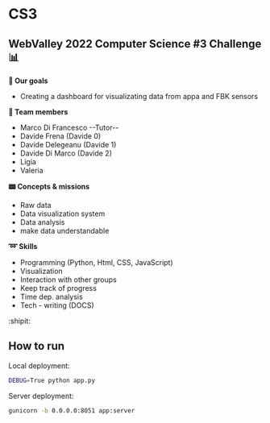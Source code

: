 # CS3

WebValley 2022 Computer Science #3 Challenge :bar_chart:
---
**:pushpin: Our goals**
- Creating a dashboard for visualizating data from appa and FBK sensors

**:man: Team members**
- Marco Di Francesco --Tutor--
- Davide Frena (Davide 0)
- Davide Delegeanu (Davide 1)
- Davide Di Marco (Davide 2)
- Ligia
- Valeria

**:pager: Concepts & missions**
- Raw data
- Data visualization system
- Data analysis
- make data understandable

**:loop: Skills**
- Programming (Python, Html, CSS, JavaScript)
- Visualization
- Interaction with other groups
- Keep track of progress
- Time dep. analysis
- Tech - writing (DOCS)


:shipit:

## How to run

Local deployment: 
```sh
DEBUG=True python app.py
```

Server deployment: 
```sh
gunicorn -b 0.0.0.0:8051 app:server
```
